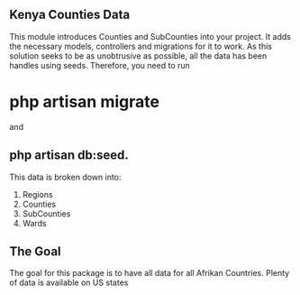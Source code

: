 ## Kenya Counties Data

This module introduces Counties and SubCounties into your project. It adds the necessary models, controllers and migrations for it to work. As this solution seeks to be as unobtrusive as possible, all the data has been handles using seeds. Therefore, you need to run 
# php artisan migrate 
and 
## php artisan db:seed.

This data is broken down into:
1. Regions
2. Counties 
3. SubCounties
4. Wards


## The Goal
The goal for this package is to have all data for all Afrikan Countries. Plenty of data is available on US states
